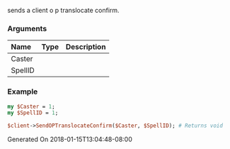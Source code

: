 sends a client o p translocate confirm.
### Arguments
**Name**|**Type**|**Description**
:---|:---|:---
Caster||
SpellID||

### Example

```perl
my $Caster = 1;
my $SpellID = 1;

$client->SendOPTranslocateConfirm($Caster, $SpellID); # Returns void
```


Generated On 2018-01-15T13:04:48-08:00